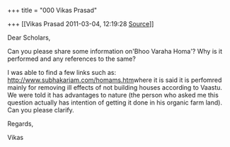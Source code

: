 +++
title = "000 Vikas Prasad"

+++
[[Vikas Prasad	2011-03-04, 12:19:28 [Source](https://groups.google.com/g/bvparishat/c/B82tixyTsIw)]]



Dear Scholars,



Can you please share some information on'Bhoo Varaha Homa'? Why is it performed and any references to the same?



I was able to find a few links such as: <http://www.subhakariam.com/homams.htm>where it is said it is perfomred mainly for removing ill effects of not building houses according to Vaastu. We were told it has advantages to nature (the person who asked me this question actually has intention of getting it done in his organic farm land). Can you please clarify.



Regards,

Vikas




